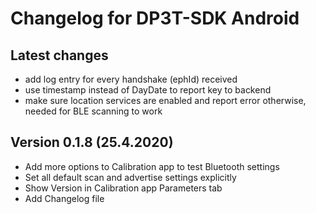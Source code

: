 # Changelog for DP3T-SDK Android

## Latest changes

- add log entry for every handshake (ephId) received
- use timestamp instead of DayDate to report key to backend
- make sure location services are enabled and report error otherwise, needed for BLE scanning to work

## Version 0.1.8 (25.4.2020)

- Add more options to Calibration app to test Bluetooth settings
- Set all default scan and advertise settings explicitly
- Show Version in Calibration app Parameters tab
- Add Changelog file
